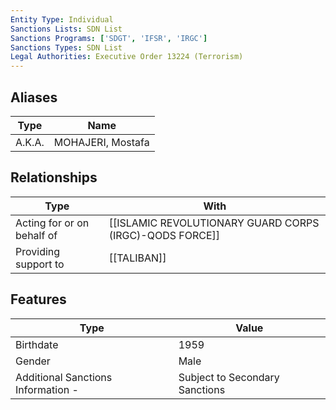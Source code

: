 ```yaml
---
Entity Type: Individual
Sanctions Lists: SDN List
Sanctions Programs: ['SDGT', 'IFSR', 'IRGC']
Sanctions Types: SDN List
Legal Authorities: Executive Order 13224 (Terrorism)
---
```


## Aliases
| Type  | Name      | 
|-------|-----------|
| A.K.A. | MOHAJERI, Mostafa |

## Relationships
| Type  | With      | 
|-------|-----------|
| Acting for or on behalf of | [[ISLAMIC REVOLUTIONARY GUARD CORPS (IRGC)-QODS FORCE]] |
| Providing support to | [[TALIBAN]] |

## Features
| Type  | Value      |
|-------|------------|
| Birthdate | 1959 |
| Gender | Male |
| Additional Sanctions Information - | Subject to Secondary Sanctions |
